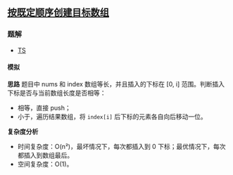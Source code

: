 ## [按既定顺序创建目标数组](https://leetcode.cn/problems/create-target-array-in-the-given-order/)

### 题解
+ [TS](../../ts/1408/1389.ts)

#### 模拟
**思路**
题目中 nums 和 index 数组等长，并且插入的下标在 [0, i] 范围。判断插入下标是否与当前数组长度是否相等：
+ 相等，直接 push；
+ 小于，遍历结果数组，将 `index[i]` 后下标的元素各自向后移动一位。

**复杂度分析**
+ 时间复杂度：O(n²)，最坏情况下，每次都插入到 0 下标；最优情况下，每次都插入到数组最后。
+ 空间复杂度：O(1)。